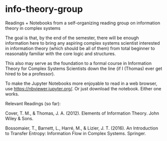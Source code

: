 # info-theory-group
Readings + Notebooks from a self-organizing reading group on information theory in complex systems

The goal is that, by the end of the semester, there will be enough information here to bring any aspiring complex systems scientist interested in information theory (which should be all of them) from total beginner to reasonably familiar with the core logic and structures. 

This also may serve as the foundation to a formal course in Information Theory for Complex Systems Scientists down the line (if I (Thomas) ever get hired to be a professor). 

To make the Jupyter Notebooks more enjoyable to read in a web browser, use https://nbviewer.jupyter.org/. Or just download the notebook. Either one works. 

Relevant Readings (so far):

Cover, T. M., & Thomas, J. A. (2012). Elements of Information Theory. John Wiley & Sons.

Bossomaier, T., Barnett, L., Harré, M., & Lizier, J. T. (2016). An Introduction to Transfer Entropy: Information Flow in Complex Systems. Springer.

 

